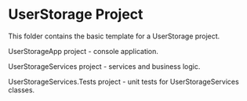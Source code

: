 # UserStorage Project



This folder contains the basic template for a UserStorage project.



UserStorageApp project - console application.

UserStorageServices project - services and business logic.

UserStorageServices.Tests project - unit tests for UserStorageServices classes.
